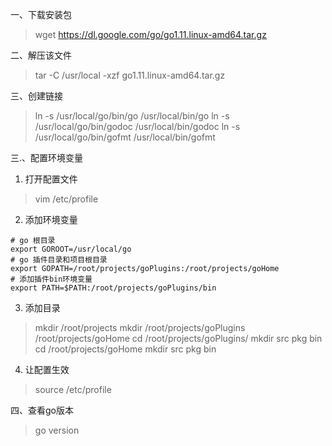 一、下载安装包
>wget https://dl.google.com/go/go1.11.linux-amd64.tar.gz

二、解压该文件
>tar -C /usr/local -xzf go1.11.linux-amd64.tar.gz

三、创建链接
>ln -s /usr/local/go/bin/go /usr/local/bin/go
>ln -s /usr/local/go/bin/godoc /usr/local/bin/godoc
>ln -s /usr/local/go/bin/gofmt /usr/local/bin/gofmt

三.、配置环境变量
1. 打开配置文件
>vim /etc/profile

2. 添加环境变量

```
# go 根目录
export GOROOT=/usr/local/go
# go 插件目录和项目根目录
export GOPATH=/root/projects/goPlugins:/root/projects/goHome
# 添加插件bin环境变量
export PATH=$PATH:/root/projects/goPlugins/bin      
```

3. 添加目录
>mkdir /root/projects
>mkdir /root/projects/goPlugins /root/projects/goHome
>cd /root/projects/goPlugins/
>mkdir src pkg bin
>cd /root/projects/goHome
>mkdir src pkg bin

4. 让配置生效
>source /etc/profile 

四、查看go版本
>go version 